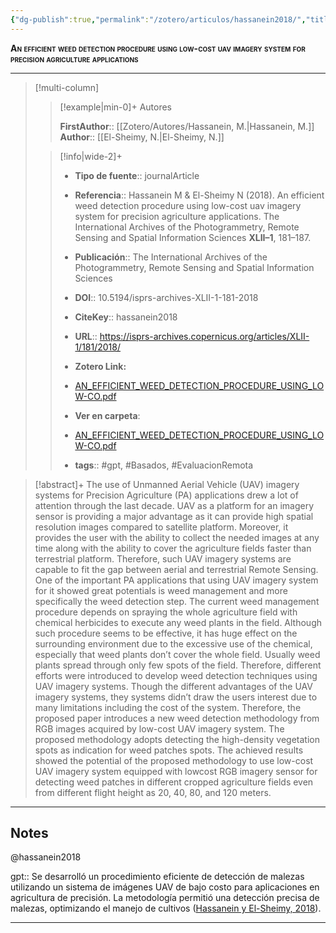 ```yaml
---
{"dg-publish":true,"permalink":"/zotero/articulos/hassanein2018/","title":"An efficient weed detection procedure using low-cost uav imagery system for precision agriculture applications","tags":["#zotero"]}
---
```



<span style="font-variant:small-caps; font-weight: bold;">An efficient weed detection procedure using low-cost uav imagery system for precision agriculture applications</span>

---


> [!multi-column]
>
>> [!example|min-0]+ Autores
>> 
>> **FirstAuthor**:: [[Zotero/Autores/Hassanein, M.\|Hassanein, M.]]  
>> **Author**:: [[El-Sheimy, N.\|El-Sheimy, N.]]  
 >
>
>> [!info|wide-2]+
>>
>> - **Tipo de fuente**:: journalArticle
>> - **Referencia**:: Hassanein M & El-Sheimy N (2018). An efficient weed detection procedure using low-cost uav imagery system for precision agriculture applications. The International Archives of the Photogrammetry, Remote Sensing and Spatial Information Sciences **XLII–1**, 181–187.
>> - **Publicación**:: The International Archives of the Photogrammetry, Remote Sensing and Spatial Information Sciences
>> - **DOI**:: 10.5194/isprs-archives-XLII-1-181-2018
>> - **CiteKey**:: hassanein2018
>> - **URL**:: https://isprs-archives.copernicus.org/articles/XLII-1/181/2018/
>> - **Zotero Link:** 
>> - [AN_EFFICIENT_WEED_DETECTION_PROCEDURE_USING_LOW-CO.pdf](zotero://select/library/items/RPTCGV8D)
>>
>> - **Ver en carpeta**: 
>> - [AN_EFFICIENT_WEED_DETECTION_PROCEDURE_USING_LOW-CO.pdf](file://J:\OneDrive\Articulos\AN_EFFICIENT_WEED_DETECTION_PROCEDURE_USING_LOW-CO.pdf)
>> - **tags**:: #gpt, #Basados, #EvaluacionRemota



> [!abstract]+ 
>The use of Unmanned Aerial Vehicle (UAV) imagery systems for Precision Agriculture (PA) applications drew a lot of attention through the last decade. UAV as a platform for an imagery sensor is providing a major advantage as it can provide high spatial resolution images compared to satellite platform. Moreover, it provides the user with the ability to collect the needed images at any time along with the ability to cover the agriculture fields faster than terrestrial platform. Therefore, such UAV imagery systems are capable to fit the gap between aerial and terrestrial Remote Sensing. One of the important PA applications that using UAV imagery system for it showed great potentials is weed management and more specifically the weed detection step. The current weed management procedure depends on spraying the whole agriculture field with chemical herbicides to execute any weed plants in the field. Although such procedure seems to be effective, it has huge effect on the surrounding environment due to the excessive use of the chemical, especially that weed plants don’t cover the whole field. Usually weed plants spread through only few spots of the field. Therefore, different efforts were introduced to develop weed detection techniques using UAV imagery systems. Though the different advantages of the UAV imagery systems, they systems didn’t draw the users interest due to many limitations including the cost of the system. Therefore, the proposed paper introduces a new weed detection methodology from RGB images acquired by low-cost UAV imagery system. The proposed methodology adopts detecting the high-density vegetation spots as indication for weed patches spots. The achieved results showed the potential of the proposed methodology to use low-cost UAV imagery system equipped with lowcost RGB imagery sensor for detecting weed patches in different cropped agriculture fields even from different flight height as 20, 40, 80, and 120 meters.


--- 

## Notes

@hassanein2018

gpt:: Se desarrolló un procedimiento eficiente de detección de malezas utilizando un sistema de imágenes UAV de bajo costo para aplicaciones en agricultura de precisión. La metodología permitió una detección precisa de malezas, optimizando el manejo de cultivos ([Hassanein y El-Sheimy, 2018](zotero://select/library/items/UZXQNCYJ)).






---







